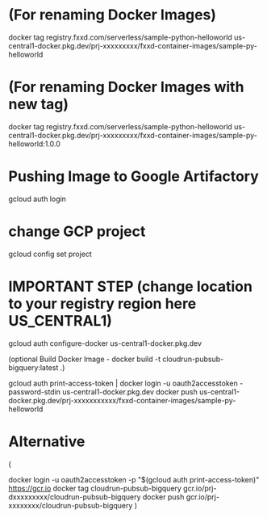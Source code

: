 # (For renaming Docker Images)
docker tag registry.fxxd.com/serverless/sample-python-helloworld us-central1-docker.pkg.dev/prj-xxxxxxxxx/fxxd-container-images/sample-py-helloworld

# (For renaming Docker Images with new tag)
docker tag registry.fxxd.com/serverless/sample-python-helloworld us-central1-docker.pkg.dev/prj-xxxxxxxxx/fxxd-container-images/sample-py-helloworld:1.0.0

# Pushing Image to Google Artifactory
gcloud auth login

# change GCP project
gcloud config set project

# IMPORTANT STEP (change location to your registry region here US_CENTRAL1)
gcloud auth configure-docker us-central1-docker.pkg.dev

(optional Build Docker Image - docker build -t cloudrun-pubsub-bigquery:latest .)

gcloud auth print-access-token | docker login -u oauth2accesstoken -password-stdin us-central1-docker.pkg.dev 
docker push us-central1-docker.pkg.dev/prj-xxxxxxxxxxx/fxxd-container-images/sample-py-helloworld 

# Alternative
(

 docker login -u oauth2accesstoken -p "$(gcloud auth print-access-token)" https://gcr.io
 docker tag cloudrun-pubsub-bigquery gcr.io/prj-dxxxxxxxxx/cloudrun-pubsub-bigquery
 docker push gcr.io/prj-xxxxxxxx/cloudrun-pubsub-bigquery
)
